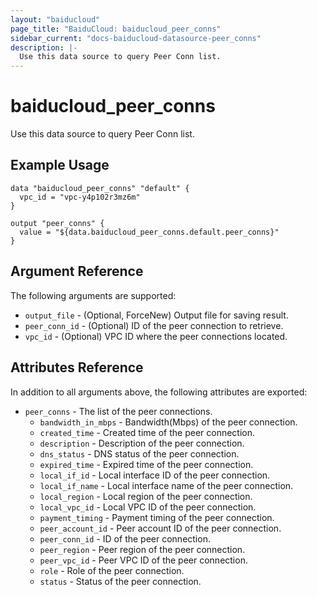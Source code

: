 ```yaml
---
layout: "baiducloud"
page_title: "BaiduCloud: baiducloud_peer_conns"
sidebar_current: "docs-baiducloud-datasource-peer_conns"
description: |-
  Use this data source to query Peer Conn list.
---
```


# baiducloud_peer_conns

Use this data source to query Peer Conn list.

## Example Usage

```hcl
data "baiducloud_peer_conns" "default" {
  vpc_id = "vpc-y4p102r3mz6m"
}

output "peer_conns" {
  value = "${data.baiducloud_peer_conns.default.peer_conns}"
}
```

## Argument Reference

The following arguments are supported:

* `output_file` - (Optional, ForceNew) Output file for saving result.
* `peer_conn_id` - (Optional) ID of the peer connection to retrieve.
* `vpc_id` - (Optional) VPC ID where the peer connections located.

## Attributes Reference

In addition to all arguments above, the following attributes are exported:

* `peer_conns` - The list of the peer connections.
  * `bandwidth_in_mbps` - Bandwidth(Mbps) of the peer connection.
  * `created_time` - Created time of the peer connection.
  * `description` - Description of the peer connection.
  * `dns_status` - DNS status of the peer connection.
  * `expired_time` - Expired time of the peer connection.
  * `local_if_id` - Local interface ID of the peer connection.
  * `local_if_name` - Local interface name of the peer connection.
  * `local_region` - Local region of the peer connection.
  * `local_vpc_id` - Local VPC ID of the peer connection.
  * `payment_timing` - Payment timing of the peer connection.
  * `peer_account_id` - Peer account ID of the peer connection.
  * `peer_conn_id` - ID of the peer connection.
  * `peer_region` - Peer region of the peer connection.
  * `peer_vpc_id` - Peer VPC ID of the peer connection.
  * `role` - Role of the peer connection.
  * `status` - Status of the peer connection.


